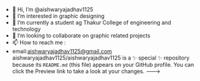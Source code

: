 - 👋 Hi, I’m @aishwaryajadhav1125
- 👀 I’m interested in graphic designing
- 🌱 I’m currently a student ag Thakur College of engineering and technology
- 💞️ I’m looking to collaborate on graphic related projects
- 📫 How to reach me :
- email:aishwaryajadhav1125@gmail.com
aishwaryajadhav1125/aishwaryajadhav1125 is a ✨ special ✨ repository because its `README.md` (this file) appears on your GitHub profile.
You can click the Preview link to take a look at your changes.
--->

